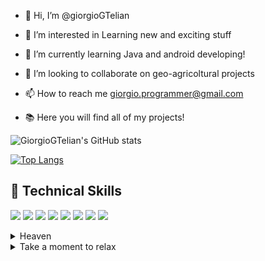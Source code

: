- 👋 Hi, I’m @giorgioGTelian 

- 👀 I’m interested in Learning new and exciting stuff

- 🌱 I’m currently learning Java and android developing!

- 💞️ I’m looking to collaborate on geo-agricoltural projects
 
- 📫 How to reach me giorgio.programmer@gmail.com

- 📚 Here you will find all of my projects! 

![GiorgioGTelian's GitHub stats](https://github-readme-stats.vercel.app/api?username=giorgioGTelian&show_icons=true&theme=radical)

[![Top Langs](https://github-readme-stats.vercel.app/api/top-langs/?username=giorgioGTelian&layout=compact)](https://github.com/giorgioGTelian/github-readme-stats)

## 💼 Technical Skills

![](https://img.shields.io/badge/Code-React-informational?style=flat&logo=react&color=61DAFB)
![](https://img.shields.io/badge/Code-Redux-informational?style=flat&logo=Redux&color=764ABC)
![](https://img.shields.io/badge/Code-JavaScript-informational?style=flat&logo=JavaScript&color=F7DF1E)
![](https://img.shields.io/badge/Code-Ruby-informational?style=flat&logo=Ruby&color=CC342D)
![](https://img.shields.io/badge/Code-Ruby_on_Rails-informational?style=flat&logo=Ruby-On-Rails&color=CC0000)
![](https://img.shields.io/badge/Code-HTML5-informational?style=flat&logo=HTML5&color=E34F26)
![](https://img.shields.io/badge/Code-PostgreSQL-informational?style=flat&logo=PostgreSQL&color=336791)
![](https://img.shields.io/badge/Code-SQLite-informational?style=flat&logo=SQLite&color=003B57)


<details><summary>Heaven</summary>
<p>

![Sit back and relax](https://agrotecnica.altervista.org/wp-content/uploads/2022/03/Opera-darte-scaled.jpeg)

</p>
</details>

<details><summary>Take a moment to relax</summary>
<p>

![Sit back and relax](https://agrotecnica.altervista.org/wp-content/uploads/2018/07/6129654-rainy-day-images.gif)
 
  
</p>
</details>
<!---
giorgioGTelian/giorgioGTelian is a ✨ special ✨ repository because its `README.md` (this file) appears on your GitHub profile.
You can click the Preview link to take a look at your changes.
--->



